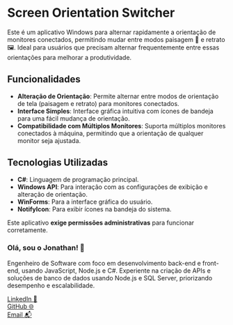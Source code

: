 # Screen Orientation Switcher

Este é um aplicativo Windows para alternar rapidamente a orientação de monitores conectados, permitindo mudar entre modos paisagem 🌄 e retrato 🖼️. Ideal para usuários que precisam alternar frequentemente entre essas orientações para melhorar a produtividade.

## Funcionalidades

- **Alteração de Orientação**: Permite alternar entre modos de orientação de tela (paisagem e retrato) para monitores conectados.
- **Interface Simples**: Interface gráfica intuitiva com ícones de bandeja para uma fácil mudança de orientação.
- **Compatibilidade com Múltiplos Monitores**: Suporta múltiplos monitores conectados à máquina, permitindo que a orientação de qualquer monitor seja ajustada.

## Tecnologias Utilizadas

- **C#**: Linguagem de programação principal.
- **Windows API**: Para interação com as configurações de exibição e alteração de orientação.
- **WinForms**: Para a interface gráfica do usuário.
- **NotifyIcon**: Para exibir ícones na bandeja do sistema.

Este aplicativo **exige permissões administrativas** para funcionar corretamente.

### Olá, sou o Jonathan! 👋

Engenheiro de Software com foco em desenvolvimento back-end e front-end, usando JavaScript, Node.js e C#. Experiente na criação de APIs e soluções de banco de dados usando Node.js e SQL Server, priorizando desempenho e escalabilidade.

[LinkedIn 💼](https://www.linkedin.com/in/jonathannascimentodelima/)  
[GitHub 🌐](https://github.com/jownasc/)  
[Email 📬](mailto:jonathan_nasc@hotmail.com)
